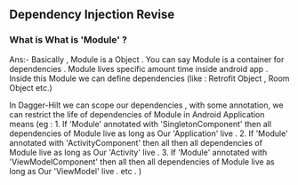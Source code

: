 ## Dependency Injection Revise

### What is What is 'Module' ?

Ans:- Basically , Module is a Object . You can say Module is  a container for dependencies .
 Module lives specific amount time inside android app . Inside this Module we can define dependencies (like : Retrofit Object , Room Object etc.)

 In Dagger-Hilt we can scope our dependencies , with some annotation, we can restrict the life of dependencies of Module in Android Application
 means (eg : 1. If 'Module' annotated with 'SingletonComponent' then all dependencies of Module live as long as Our 'Application' live .
 2. If 'Module' annotated with 'ActivityComponent' then all then all dependencies of Module live as long as Our 'Activity' live .
 3. If 'Module' annotated with 'ViewModelComponent' then all then all dependencies of Module live as long as Our 'ViewModel' live .
 etc .
 )
